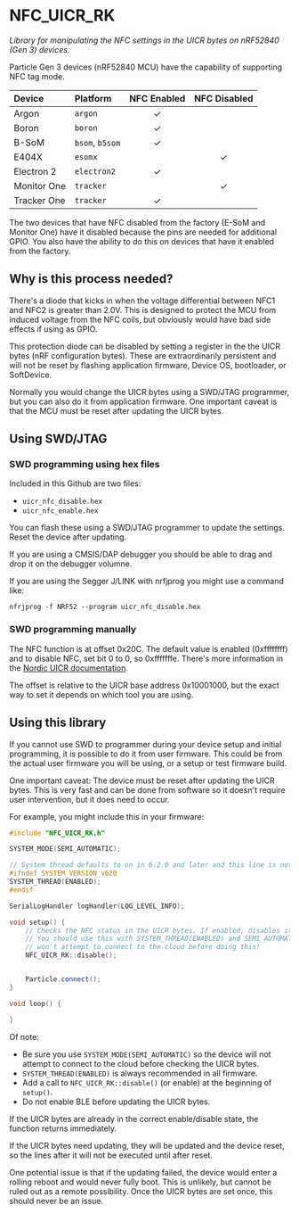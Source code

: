 # NFC_UICR_RK

*Library for manipulating the NFC settings in the UICR bytes on nRF52840 (Gen 3) devices.*

Particle Gen 3 devices (nRF52840 MCU) have the capability of supporting NFC tag mode.

| Device      | Platform        | NFC Enabled | NFC Disabled |
| :---------- | :-------------- | :---------: | :----------: |
| Argon       | `argon`         | &check;     |              |
| Boron       | `boron`         | &check;     |              |
| B-SoM       | `bsom`, `b5som` | &check;     |              |
| E404X       | `esomx`         |             | &check;      |
| Electron 2  | `electron2`     | &check;     |              |
| Monitor One | `tracker`       |             | &check;      |
| Tracker One | `tracker`       | &check;     |              |

The two devices that have NFC disabled from the factory (E-SoM and Monitor One) have it disabled because the pins are needed for additional GPIO. You also have the ability to do this on devices that have it enabled from the factory.

## Why is this process needed?

There's a diode that kicks in when the voltage differential between NFC1 and NFC2 is greater than 2.0V. This is designed to protect the MCU from induced voltage from the NFC coils, but obviously would have bad side effects if using as GPIO.

This protection diode can be disabled by setting a register in the the UICR bytes (nRF configuration bytes). These are extraordinarily persistent and will not be reset by flashing application firmware, Device OS, bootloader, or SoftDevice.

Normally you would change the UICR bytes using a SWD/JTAG programmer, but you can also do it from application firmware. One important caveat is that the MCU must be reset after updating the UICR bytes.

## Using SWD/JTAG

### SWD programming using hex files

Included in this Github are two files:

- `uicr_nfc_disable.hex`
- `uicr_nfc_enable.hex`

You can flash these using a SWD/JTAG programmer to update the settings. Reset the device after updating.

If you are using a CMSIS/DAP debugger you should be able to drag and drop it on the debugger volumne.

If you are using the Segger J/LINK with nrfjprog you might use a command like:

```
nfrjprog -f NRF52 --program uicr_nfc_disable.hex
```

### SWD programming manually

The NFC function is at offset 0x20C. The default value is enabled (0xffffffff) and to disable NFC, set bit 0 to 0, so 0xfffffffe. There's more information in the [Nordic UICR documentation](https://infocenter.nordicsemi.com/index.jsp?topic=%2Fcom.nordic.infocenter.nrf52832.ps.v1.1%2Fuicr.html). 

The offset is relative to the UICR base address 0x10001000, but the exact way to set it depends on which tool you are using. 

## Using this library

If you cannot use SWD to programmer during your device setup and initial programming, it is possible to do it from user firmware. This could be from the actual user firmware you will be using, or a setup or test firmware build.

One important caveat: The device must be reset after updating the UICR bytes. This is very fast and can be done from software so it doesn't require user intervention, but it does need to occur.

For example, you might include this in your firmware:

```cpp
#include "NFC_UICR_RK.h"

SYSTEM_MODE(SEMI_AUTOMATIC);

// System thread defaults to on in 6.2.0 and later and this line is not required
#ifndef SYSTEM_VERSION_v620
SYSTEM_THREAD(ENABLED);
#endif

SerialLogHandler logHandler(LOG_LEVEL_INFO);

void setup() {
    // Checks the NFC status in the UICR bytes. If enabled, disables it and resets the device.
    // You should use this with SYSTEM_THREAD(ENABLED) and SEMI_AUTOMATIC mode so the device
    // won't attempt to connect to the cloud before doing this!
    NFC_UICR_RK::disable();


    Particle.connect();
}

void loop() {

}
```
Of note:

- Be sure you use `SYSTEM_MODE(SEMI_AUTOMATIC)` so the device will not attempt to connect to the cloud before checking the UICR bytes.
- `SYSTEM_THREAD(ENABLED)` is always recommended in all firmware.
- Add a call to `NFC_UICR_RK::disable()` (or enable) at the beginning of `setup()`.
- Do not enable BLE before updating the UICR bytes.

If the UICR bytes are already in the correct enable/disable state, the function returns immediately.

If the UICR bytes need updating, they will be updated and the device reset, so the lines after it will not be executed until after reset.

One potential issue is that if the updating failed, the device would enter a rolling reboot and would never fully boot. This is unlikely, but cannot be ruled out as a remote possibility. Once the UICR bytes are set once, this should never be an issue.


